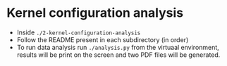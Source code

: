 # Kernel configuration analysis
- Inside ```./2-kernel-configuration-analysis```
- Follow the README present in each subdirectory (in order)
- To run data analysis run ```./analysis.py``` from the virtuaal environment, results will be print on the screen and two PDF files will be generated.
